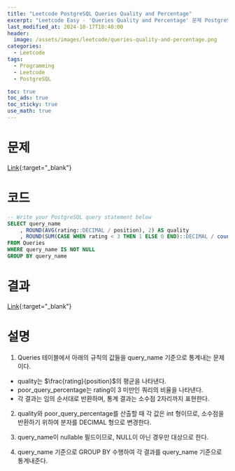 ```yaml
---
title: "Leetcode PostgreSQL Queries Quality and Percentage"
excerpt: "Leetcode Easy - 'Queries Quality and Percentage' 문제 PostgreSQL 풀이"
last_modified_at: 2024-10-17T18:40:00
header:
  image: /assets/images/leetcode/queries-quality-and-percentage.png
categories:
  - Leetcode
tags:
  - Programming
  - Leetcode
  - PostgreSQL

toc: true
toc_ads: true
toc_sticky: true
use_math: true
---
```

# 문제
[Link](https://leetcode.com/problems/queries-quality-and-percentage/){:target="_blank"}

# 코드
```sql
-- Write your PostgreSQL query statement below
SELECT query_name
    , ROUND(AVG(rating::DECIMAL / position), 2) AS quality
    , ROUND(SUM(CASE WHEN rating < 3 THEN 1 ELSE 0 END)::DECIMAL / count(*) * 100, 2) AS poor_query_percentage
FROM Queries
WHERE query_name IS NOT NULL
GROUP BY query_name
```

# 결과
[Link](https://leetcode.com/problems/queries-quality-and-percentage/submissions/1425212687/){:target="_blank"}

# 설명
1. Queries 테이블에서 아래의 규칙의 값들을 query_name 기준으로 통계내는 문제이다.
- quality는 $\frac{rating}{position}$의 평균을 나타낸다.
- poor_query_percentage는 rating이 3 미만인 쿼리의 비율을 나타낸다.
- 각 결과는 임의 순서대로 반환하며, 통계 결과는 소수점 2자리까지 표현한다.

2. quality와 poor_query_percentage를 산출할 때 각 값은 int 형이므로, 소수점을 반환하기 위하여 분자를 DECIMAL 형으로 변경한다.

3. query_name이 nullable 필드이므로, NULL이 아닌 경우만 대상으로 한다.

4. query_name 기준으로 GROUP BY 수행하여 각 결과를 query_name 기준으로 통계내준다.